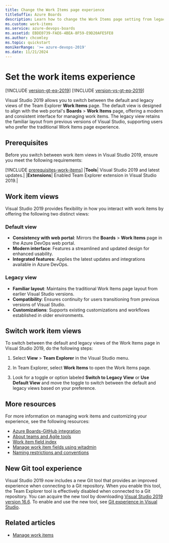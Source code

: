 ```yaml
---
title: Change the Work Items page experience
titleSuffix: Azure Boards
description: Learn how to change the Work Items page setting from legacy to default.
ms.custom: work-items
ms.service: azure-devops-boards
ms.assetid: EBDE0739-FAE6-4BEA-8F59-E9D20AFE5FE8
ms.author: chcomley
ms.topic: quickstart
monikerRange: '>= azure-devops-2019'
ms.date: 11/21/2024
---
```


# Set the work items experience

[!INCLUDE [version-gt-eq-2019](../../includes/version-gt-eq-2019.md)] 
[!INCLUDE [version-vs-gt-eq-2019](../../includes/version-vs-gt-eq-2019.md)]

Visual Studio 2019 allows you to switch between the default and legacy views of the Team Explorer **Work Items** page. The default view is designed to align with the web portal's **Boards** > **Work Items** page, offering a modern and consistent interface for managing work items. The legacy view retains the familiar layout from previous versions of Visual Studio, supporting users who prefer the traditional Work Items page experience.

## Prerequisites

Before you switch between work item views in Visual Studio 2019, ensure you meet the following requirements:

[!INCLUDE [prerequisites-work-items](../includes/prerequisites-work-items.md)]
|**Tools**| Visual Studio 2019 and latest updates.|
|**Extensions**| Enabled Team Explorer extension in Visual Studio 2019.|

## Work item views

Visual Studio 2019 provides flexibility in how you interact with work items by offering the following two distinct views:

### Default view

- **Consistency with web portal**: Mirrors the **Boards** > **Work Items** page in the Azure DevOps web portal.
- **Modern interface**: Features a streamlined and updated design for enhanced usability.
- **Integrated features**: Applies the latest updates and integrations available in Azure DevOps.

### Legacy view

- **Familiar layout**: Maintains the traditional Work Items page layout from earlier Visual Studio versions.
- **Compatibility**: Ensures continuity for users transitioning from previous versions of Visual Studio.
- **Customizations**: Supports existing customizations and workflows established in older environments.

## Switch work item views

To switch between the default and legacy views of the Work Items page in Visual Studio 2019, do the following steps:

1. Select **View** > **Team Explorer** in the Visual Studio menu.

2. In Team Explorer, select **Work Items** to open the Work Items page.

3. Look for a toggle or option labeled **Switch to Legacy View** or **Use Default View** and move the toggle to switch between the default and legacy views based on your preference.

## More resources

For more information on managing work items and customizing your experience, see the following resources:

- [Azure Boards-GitHub integration](index.md)
- [About teams and Agile tools](../../organizations/settings/about-teams-and-settings.md)
- [Work item field index](guidance/work-item-field.md)
- [Manage work item fields using witadmin](../../reference/witadmin/manage-work-item-fields.md)
- [Naming restrictions and conventions](../../organizations/settings/naming-restrictions.md#work-items-work-item-types-and-customizations)

## New Git tool experience

Visual Studio 2019 now includes a new Git tool that provides an improved experience when connecting to a Git repository. When you enable this tool, the Team Explorer tool is effectively disabled when connected to a Git repository. You can acquire the new tool by downloading [Visual Studio 2019 version 16.6](/visualstudio/releases/2019/release-notes-v16.6). To enable and use the new tool, see [Git experience in Visual Studio](/visualstudio/ide/git-with-visual-studio).  

## Related articles

- [Manage work items](../backlogs/manage-work-items.md)
